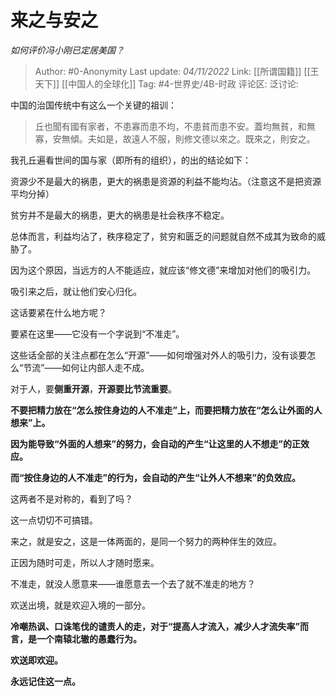 # 来之与安之
*如何评价冯小刚已定居美国？*

> Author: #0-Anonymity
> Last update: *04/11/2022*
> Link: [[所谓国籍]] [[王天下]] [[中国人的全球化]]
> Tag: #4-世界史/4B-时政
> 评论区:
> 泛讨论:

中国的治国传统中有这么一个关键的祖训：

> 丘也聞有國有家者，不患寡而患不均，不患貧而患不安。蓋均無貧，和無寡，安無傾。夫如是，故遠人不服，則修文德以來之。既來之，則安之。

我孔丘遍看世间的国与家（即所有的组织），的出的结论如下：

资源少不是最大的祸患，更大的祸患是资源的利益不能均沾。（注意这不是把资源平均分掉）

贫穷并不是最大的祸患，更大的祸患是社会秩序不稳定。

总体而言，利益均沾了，秩序稳定了，贫穷和匮乏的问题就自然不成其为致命的威胁了。

因为这个原因，当远方的人不能适应，就应该“修文德”来增加对他们的吸引力。

吸引来之后，就让他们安心归化。

这话要紧在什么地方呢？

要紧在这里——它没有一个字说到“不准走”。

这些话全部的关注点都在怎么“开源”——如何增强对外人的吸引力，没有谈要怎么“节流”——如何让内部人走不成。

对于人，要**侧重开源**，**开源要比节流重要**。

**不要把精力放在“怎么按住身边的人不准走”上，而要把精力放在“怎么让外面的人想来”上。**

**因为能导致“外面的人想来”的努力，会自动的产生“让这里的人不想走”的正效应。**

**而“按住身边的人不准走”的行为，会自动的产生“让外人不想来”的负效应。**

这两者不是对称的，看到了吗？

这一点切切不可搞错。

来之，就是安之，这是一体两面的，是同一个努力的两种伴生的效应。

正因为随时可走，所以人才随时愿来。

不准走，就没人愿意来——谁愿意去一个去了就不准走的地方？

欢送出境，就是欢迎入境的一部分。

**冷嘲热讽、口诛笔伐的谴责人的走，对于“提高人才流入，减少人才流失率”而言，是一个南辕北辙的愚蠢行为。**

**欢送即欢迎。**

**永远记住这一点。**
